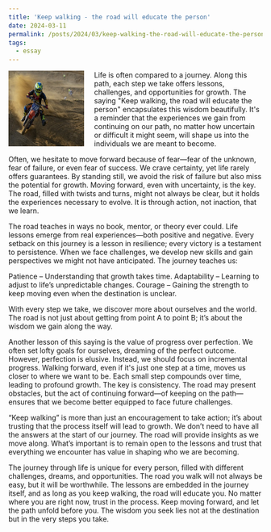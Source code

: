 ```yaml
---
title: 'Keep walking - the road will educate the person'
date: 2024-03-11
permalink: /posts/2024/03/keep-walking-the-road-will-educate-the-person/
tags:
  - essay
---
```


<img width="150" alt="four leaf clover" src="/images/posts/keep-walking-the-road-will-educate-the-person.png" style="float: left; margin-right: 20px;" /> Life is often compared to a journey. Along this path, each step we take offers lessons, challenges, and opportunities for growth. The saying "Keep walking, the road will educate the person" encapsulates this wisdom beautifully. It's a reminder that the experiences we gain from continuing on our path, no matter how uncertain or difficult it might seem, will shape us into the individuals we are meant to become.

Often, we hesitate to move forward because of fear—fear of the unknown, fear of failure, or even fear of success. We crave certainty, yet life rarely offers guarantees. By standing still, we avoid the risk of failure but also miss the potential for growth. Moving forward, even with uncertainty, is the key. The road, filled with twists and turns, might not always be clear, but it holds the experiences necessary to evolve. It is through action, not inaction, that we learn.

The road teaches in ways no book, mentor, or theory ever could. Life lessons emerge from real experiences—both positive and negative. Every setback on this journey is a lesson in resilience; every victory is a testament to persistence. When we face challenges, we develop new skills and gain perspectives we might not have anticipated. The journey teaches us:

Patience – Understanding that growth takes time.
Adaptability – Learning to adjust to life’s unpredictable changes.
Courage – Gaining the strength to keep moving even when the destination is unclear.

With every step we take, we discover more about ourselves and the world. The road is not just about getting from point A to point B; it’s about the wisdom we gain along the way.

Another lesson of this saying is the value of progress over perfection. We often set lofty goals for ourselves, dreaming of the perfect outcome. However, perfection is elusive. Instead, we should focus on incremental progress. Walking forward, even if it's just one step at a time, moves us closer to where we want to be. Each small step compounds over time, leading to profound growth. The key is consistency. The road may present obstacles, but the act of continuing forward—of keeping on the path—ensures that we become better equipped to face future challenges.

“Keep walking” is more than just an encouragement to take action; it’s about trusting that the process itself will lead to growth. We don’t need to have all the answers at the start of our journey. The road will provide insights as we move along. What’s important is to remain open to the lessons and trust that everything we encounter has value in shaping who we are becoming.

The journey through life is unique for every person, filled with different challenges, dreams, and opportunities. The road you walk will not always be easy, but it will be worthwhile. The lessons are embedded in the journey itself, and as long as you keep walking, the road will educate you. 
No matter where you are right now, trust in the process. Keep moving forward, and let the path unfold before you. The wisdom you seek lies not at the destination but in the very steps you take.
